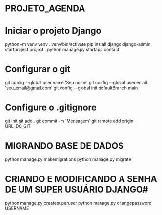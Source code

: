 # PROJETO_AGENDA

# Iniciar o projeto Django #

python -m venv venv
. venv/bin/activate
pip install django
django-admin startproject project .
python manage.py startapp contact



# Configurar o git #

git config --global user.name 'Seu nome'
git config --global user.email 'seu_email@gmail.com'
git config --global init.defaultBranch main
# Configure o .gitignore
git init
git add .
git commit -m 'Mensagem'
git remote add origin URL_DO_GIT


# MIGRANDO BASE DE DADOS #
python manage.py makemigrations
python manage.py migrate

# CRIANDO E MODIFICANDO A SENHA DE UM SUPER USUÁRIO DJANGO#
python manage.py createsuperuser
python manage.py changepassword USERNAME